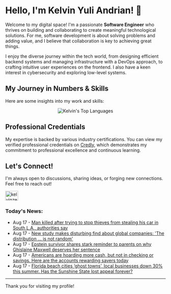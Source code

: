 # Hello, I'm Kelvin Yuli Andrian! 👋

Welcome to my digital space! I'm a passionate **Software Engineer** who thrives on building and collaborating to create meaningful technological solutions. For me, software development is about solving problems and adding value, and I believe that collaboration is key to achieving great things.

I enjoy the diverse journey within the tech world, from designing efficient backend systems and managing infrastructure with a DevOps approach, to crafting intuitive user experiences on the frontend. I also have a keen interest in cybersecurity and exploring low-level systems.

## My Journey in Numbers & Skills

Here are some insights into my work and skills:

<p align="center">
  <img src="https://github-readme-stats.vercel.app/api/top-langs/?username=kelvinzer0&layout=compact&theme=radical" alt="Kelvin's Top Languages" />
</p>

## Professional Credentials

My expertise is backed by various industry certifications. You can view my verified professional credentials on [Credly](https://www.credly.com/users/kelvin-yuli-andrian/badges), which demonstrates my commitment to professional excellence and continuous learning.

## Let's Connect!

I'm always open to discussions, sharing ideas, or forging new connections. Feel free to reach out!

<p align="left">
    <a href="https://linkedin.com/in/kelvinzero" target="blank"><img align="center" src="https://cdn.jsdelivr.net/npm/simple-icons@3.0.1/icons/linkedin.svg" alt="kelvinzero" height="30" width="40" /></a>
</p>

### Today's News:

<!-- feed start -->
- Aug 17 - [Man killed after trying to stop thieves from stealing his car in South L.A., authorities say](https://www.yahoo.com/news/articles/man-killed-trying-stop-thieves-221743872.html)
- Aug 17 - [New study makes disturbing find about global companies: 'The distribution ... is not random'](https://www.yahoo.com/news/articles/study-makes-disturbing-global-companies-213000333.html)
- Aug 17 - [Epstein survivor shares stark reminder to parents on why Ghislaine Maxwell deserves her sentence](https://www.yahoo.com/news/videos/epstein-survivor-shares-stark-reminder-211055652.html)
- Aug 17 - [Americans are hoarding more cash, but not in checking or savings. Here are the accounts rewarding savers today](https://finance.yahoo.com/news/americans-hoarding-more-cash-not-210000368.html)
- Aug 17 - [Florida beach cities ‘ghost towns’, local businesses down 30% this summer. Has the Sunshine State lost appeal forever?](https://finance.yahoo.com/news/florida-beach-cities-ghost-towns-190000484.html)
<!-- feed end -->

---

Thank you for visiting my profile!

